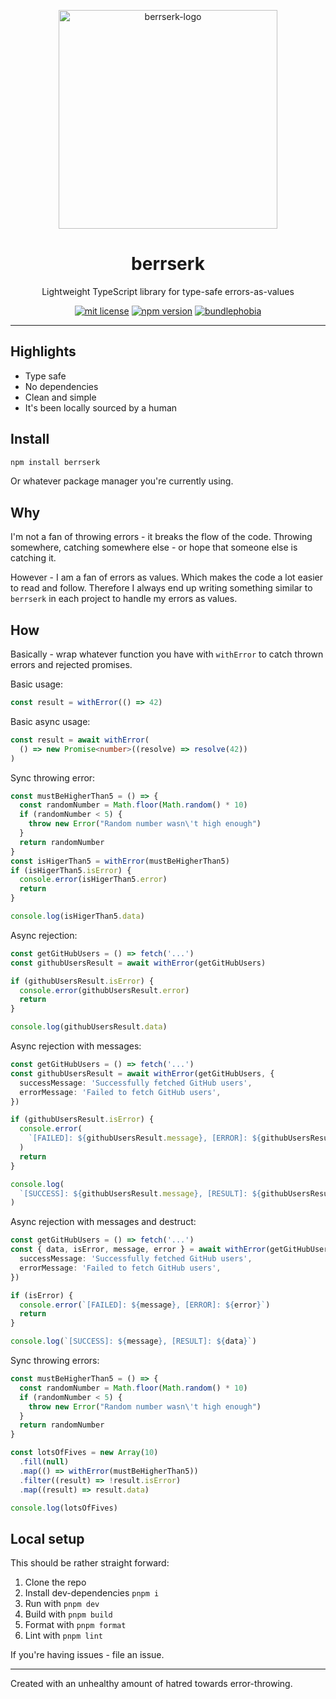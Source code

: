<p align="center">
  <img alt='berrserk-logo' src='https://github.com/user-attachments/assets/f4955b20-3ce7-49b7-9685-4199d49ed3c8' width='350'/>
  <h1 align="center">berrserk</h1>
  <p align="center">Lightweight TypeScript library for type-safe errors-as-values</p>
  <p align="center">
    <a href="https://github.com/ntwigs/berrserk/blob/main/LICENSE"><img src="https://img.shields.io/dub/l/vibe-d.svg?style=for-the-badge" alt="mit license"></a>
    <a href="https://www.npmjs.org/package/berrserk"><img src="https://img.shields.io/npm/v/berrserk?style=for-the-badge" alt="npm version"></a>
    <a href="https://bundlephobia.com/result?p=berrserk"><img src="https://img.shields.io/bundlephobia/minzip/berrserk?label=size&style=for-the-badge" alt="bundlephobia"></a>
  </p>
</div>

---

## Highlights

- Type safe
- No dependencies
- Clean and simple
- It's been locally sourced by a human

## Install

```sh
npm install berrserk
```

Or whatever package manager you're currently using.

## Why

I'm not a fan of throwing errors - it breaks the flow of the code. Throwing somewhere, catching somewhere else - or hope that someone else is catching it.

However - I am a fan of errors as values. Which makes the code a lot easier to read and follow. Therefore I always end up writing something similar to `berrserk` in each project to handle my errors as values.

## How

Basically - wrap whatever function you have with `withError` to catch thrown errors and rejected promises.

Basic usage:

```ts
const result = withError(() => 42)
```

Basic async usage:

```ts
const result = await withError(
  () => new Promise<number>((resolve) => resolve(42))
)
```

Sync throwing error:

```ts
const mustBeHigherThan5 = () => {
  const randomNumber = Math.floor(Math.random() * 10)
  if (randomNumber < 5) {
    throw new Error("Random number wasn\'t high enough")
  }
  return randomNumber
}
const isHigerThan5 = withError(mustBeHigherThan5)
if (isHigerThan5.isError) {
  console.error(isHigerThan5.error)
  return
}

console.log(isHigerThan5.data)
```

Async rejection:

```ts
const getGitHubUsers = () => fetch('...')
const githubUsersResult = await withError(getGitHubUsers)

if (githubUsersResult.isError) {
  console.error(githubUsersResult.error)
  return
}

console.log(githubUsersResult.data)
```

Async rejection with messages:

```ts
const getGitHubUsers = () => fetch('...')
const githubUsersResult = await withError(getGitHubUsers, {
  successMessage: 'Successfully fetched GitHub users',
  errorMessage: 'Failed to fetch GitHub users',
})

if (githubUsersResult.isError) {
  console.error(
    `[FAILED]: ${githubUsersResult.message}, [ERROR]: ${githubUsersResult.error}`
  )
  return
}

console.log(
  `[SUCCESS]: ${githubUsersResult.message}, [RESULT]: ${githubUsersResult.data}`
)
```

Async rejection with messages and destruct:

```ts
const getGitHubUsers = () => fetch('...')
const { data, isError, message, error } = await withError(getGitHubUsers, {
  successMessage: 'Successfully fetched GitHub users',
  errorMessage: 'Failed to fetch GitHub users',
})

if (isError) {
  console.error(`[FAILED]: ${message}, [ERROR]: ${error}`)
  return
}

console.log(`[SUCCESS]: ${message}, [RESULT]: ${data}`)
```

Sync throwing errors:

```ts
const mustBeHigherThan5 = () => {
  const randomNumber = Math.floor(Math.random() * 10)
  if (randomNumber < 5) {
    throw new Error("Random number wasn\'t high enough")
  }
  return randomNumber
}

const lotsOfFives = new Array(10)
  .fill(null)
  .map(() => withError(mustBeHigherThan5))
  .filter((result) => !result.isError)
  .map((result) => result.data)

console.log(lotsOfFives)
```

## Local setup

This should be rather straight forward:

1. Clone the repo
2. Install dev-dependencies `pnpm i`
3. Run with `pnpm dev`
4. Build with `pnpm build`
5. Format with `pnpm format`
6. Lint with `pnpm lint`

If you're having issues - file an issue.

---

Created with an unhealthy amount of hatred towards error-throwing.
